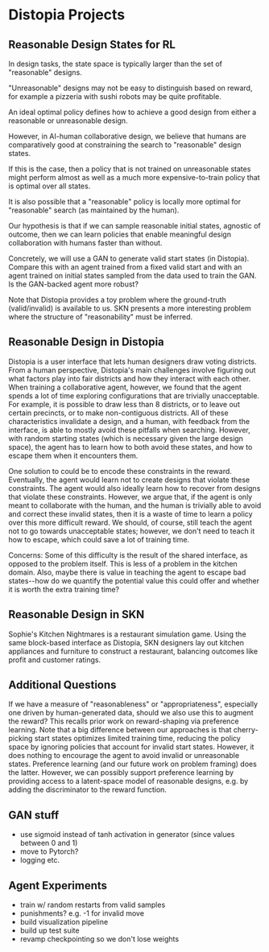# Distopia Projects

## Reasonable Design States for RL
In design tasks, the state space is typically larger than the set of "reasonable" designs. 

"Unreasonable" designs may not be easy to distinguish based on reward, for example a pizzeria with sushi robots may be quite profitable.

An ideal optimal policy defines how to achieve a good design from either a reasonable or unreasonable design.

However, in AI-human collaborative design, we believe that humans are comparatively good at constraining the search to "reasonable" design states.

If this is the case, then a policy that is not trained on unreasonable states might perform almost as well as a much more expensive-to-train policy that is optimal over all states.

It is also possible that a "reasonable" policy is locally more optimal for "reasonable" search (as maintained by the human).

Our hypothesis is that if we can sample reasonable initial states, agnostic of outcome, then we can learn policies
that enable meaningful design collaboration with humans faster than without.

Concretely, we will use a GAN to generate valid start states (in Distopia). Compare this with an agent trained from a fixed valid start and 
with an agent trained on initial states sampled from the data used to train the GAN. Is the GAN-backed agent more robust?

Note that Distopia provides a toy problem where the ground-truth (valid/invalid) is available to us. 
SKN presents a more interesting problem where the structure of "reasonability" must be inferred.

## Reasonable Design in Distopia
Distopia is a user interface that lets human designers draw voting districts. From a human perspective, Distopia's main challenges involve figuring out what factors play into fair districts and how they interact with each other. When training a collaborative agent, however, we found that the agent spends a lot of time exploring configurations that are trivially unacceptable. For example, it is possible to draw less than 8 districts, or to leave out certain precincts, or to make non-contiguous districts. All of these characteristics invalidate a design, and a human, with feedback from the interface, is able to mostly avoid these pitfalls when searching. However, with random starting states (which is necessary given the large design space), the agent has to learn how to both avoid these states, and how to escape them when it encounters them.

One solution to could be to encode these constraints in the reward. Eventually, the agent would learn not to create designs that violate these constraints. The agent would also ideally learn how to recover from designs that violate these constraints.
However, we argue that, if the agent is only meant to collaborate with the human, and the human is trivially able to avoid and correct these invalid states, then it is a waste of time to learn a policy over this more difficult reward. We should, of course, still teach the agent not to go towards unacceptable states; however, we don't need to teach it how to escape, which could save a lot of training time.

Concerns: Some of this difficulty is the result of the shared interface, as opposed to the problem itself. This is less of a problem in the kitchen domain. Also, maybe there is value in teaching the agent to escape bad states--how do we quantify the potential value this could offer and whether it is worth the extra training time?

## Reasonable Design in SKN
Sophie's Kitchen Nightmares is a restaurant simulation game. Using the same block-based interface as Distopia, SKN designers lay out kitchen appliances and furniture to construct a restaurant, balancing outcomes like profit and customer ratings. 


## Additional Questions
If we have a measure of "reasonableness" or "appropriateness", especially one driven by human-generated data, should we also use this to augment the reward? This recalls prior work on reward-shaping via preference learning. Note that a big difference between our approaches is that cherry-picking start states optimizes limited training time, reducing the policy space by ignoring policies that account for invalid start states. However, it does nothing to encourage the agent to avoid invalid or unreasonable states. Preference learning (and our future work on problem framing) does the latter. However, we can possibly support preference learning by providing access to a latent-space model of reasonable designs, e.g. by adding the discriminator to the reward function.


## GAN stuff
* use sigmoid instead of tanh activation in generator (since values between 0 and 1)
* move to Pytorch?
* logging etc.

## Agent Experiments
* train w/ random restarts from valid samples
* punishments? e.g. -1 for invalid move
* build visualization pipeline
* build up test suite
* revamp checkpointing so we don't lose weights
